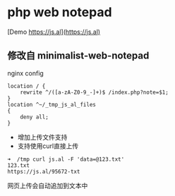 # php web notepad 

[Demo https://js.al](https://js.al)
## 修改自 minimalist-web-notepad

nginx config
```
location / {
    rewrite ^/([a-zA-Z0-9_-]+)$ /index.php?note=$1;
}
location ^~/_tmp_js_al_files 
{ 
    deny all; 
} 
```



* 增加上传文件支持
* 支持使用curl直接上传

```
➜  /tmp curl js.al -F 'data=@123.txt'
123.txt
https://js.al/95672-txt

```

网页上传会自动追加到文本中